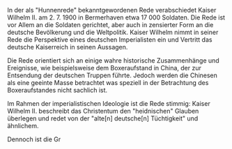 In der als "Hunnenrede" bekanntgewordenen Rede verabschiedet Kaiser Wilhelm II. am 2. 7. 1900 in Bermerhaven etwa 17 000 Soldaten. Die Rede ist vor Allem an die Soldaten gerichtet, aber auch in zensierter Form an die deutsche Bevölkerung und die Weltpolitik. Kaiser Wilhelm nimmt in seiner Rede die Perspektive eines deutschen Imperialisten ein und Vertritt das deutsche Kaiserreich in seinen Aussagen.

Die Rede orientiert sich an einige wahre historische Zusammenhänge und Ereignisse, wie beispielsweise dem Boxeraufstand in China, der zur Entsendung der deutschen Truppen führte. Jedoch werden die Chinesen als eine geeinte Masse betrachtet was speziell in der Betrachtung des Boxeraufstandes nicht sachlich ist.

Im Rahmen der imperialistischen Ideologie ist die Rede stimmig: Kaiser Wilhelm II. beschreibt das Christentum den "heidnischen" Glauben überlegen und redet von der "alte\[n\] deutsche\[n\] Tüchtigkeit" und ähnlichem.

Dennoch ist die Gr